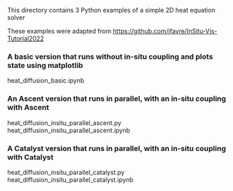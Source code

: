 This directory contains 3 Python examples of a simple 2D heat equation solver

These examples were adapted from https://github.com/jfavre/InSitu-Vis-Tutorial2022

### A basic version that runs without in-situ coupling and plots state using matplotlib
heat_diffusion_basic.ipynb

### An Ascent version that runs in parallel, with an in-situ coupling with Ascent
heat_diffusion_insitu_parallel_ascent.py
heat_diffusion_insitu_parallel_ascent.ipynb

### A Catalyst version that runs in parallel, with an in-situ coupling with Catalyst
heat_diffusion_insitu_parallel_catalyst.py
heat_diffusion_insitu_parallel_catalyst.ipynb



